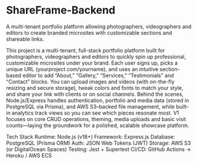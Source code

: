 # ShareFrame-Backend
A multi-tenant portfolio platform allowing photographers, videographers and editors to create branded microsites with customizable sections and shareable links.


This project is a multi-tenant, full-stack portfolio platform built for photographers, videographers and editors to quickly spin up professional, customizable microsites under your brand. Each user signs up, picks a unique URL (yourproject.com/yourname), and uses an intuitive section-based editor to add “About,” “Gallery,” “Services,” “Testimonials” and “Contact” blocks. You can upload images and videos (with on-the-fly resizing and secure storage), tweak colors and fonts to match your style, and share your link with clients or on social channels. Behind the scenes, Node.js/Express handles authentication, portfolio and media data (stored in PostgreSQL via Prisma), and AWS S3–backed file management, while built-in analytics track views so you can see which pieces resonate most. V1 focuses on core CRUD operations, theming, media uploads and basic visit counts—laying the groundwork for a polished, scalable showcase platform.


Tech Stack
Runtime: Node.js (v18+)
Framework: Express.js
Database: PostgreSQL (Prisma ORM)
Auth: JSON Web Tokens (JWT)
Storage: AWS S3 (or DigitalOcean Spaces)
Testing: Jest + Supertest
CI/CD: GitHub Actions → Heroku / AWS ECS
